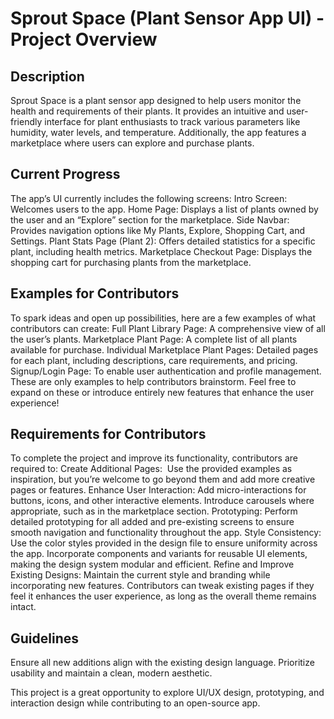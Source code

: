 # Sprout Space (Plant Sensor App UI) - Project Overview

## Description
Sprout Space is a plant sensor app designed to help users monitor the health and requirements of their plants. It provides an intuitive and user-friendly interface for plant enthusiasts to track various parameters like humidity, water levels, and temperature. Additionally, the app features a marketplace where users can explore and purchase plants.

## Current Progress
The app’s UI currently includes the following screens:
Intro Screen: Welcomes users to the app.
Home Page: Displays a list of plants owned by the user and an “Explore” section for the marketplace.
Side Navbar: Provides navigation options like My Plants, Explore, Shopping Cart, and Settings.
Plant Stats Page (Plant 2): Offers detailed statistics for a specific plant, including health metrics.
Marketplace Checkout Page: Displays the shopping cart for purchasing plants from the marketplace.

## Examples for Contributors
To spark ideas and open up possibilities, here are a few examples of what contributors can create:
Full Plant Library Page: A comprehensive view of all the user’s plants.
Marketplace Plant Page: A complete list of all plants available for purchase.
Individual Marketplace Plant Pages: Detailed pages for each plant, including descriptions, care requirements, and pricing.
Signup/Login Page: To enable user authentication and profile management.
These are only examples to help contributors brainstorm. Feel free to expand on these or introduce entirely new features that enhance the user experience!

## Requirements for Contributors
To complete the project and improve its functionality, contributors are required to:
Create Additional Pages:  Use the provided examples as inspiration, but you’re welcome to go beyond them and add more creative pages or features.
Enhance User Interaction:
Add micro-interactions for buttons, icons, and other interactive elements.
Introduce carousels where appropriate, such as in the marketplace section.
Prototyping:
Perform detailed prototyping for all added and pre-existing screens to ensure smooth navigation and functionality throughout the app.
Style Consistency:
Use the color styles provided in the design file to ensure uniformity across the app.
Incorporate components and variants for reusable UI elements, making the design system modular and efficient.
Refine and Improve Existing Designs:
Maintain the current style and branding while incorporating new features.
Contributors can tweak existing pages if they feel it enhances the user experience, as long as the overall theme remains intact.

## Guidelines
Ensure all new additions align with the existing design language.
Prioritize usability and maintain a clean, modern aesthetic.

This project is a great opportunity to explore UI/UX design, prototyping, and interaction design while contributing to an open-source app.
